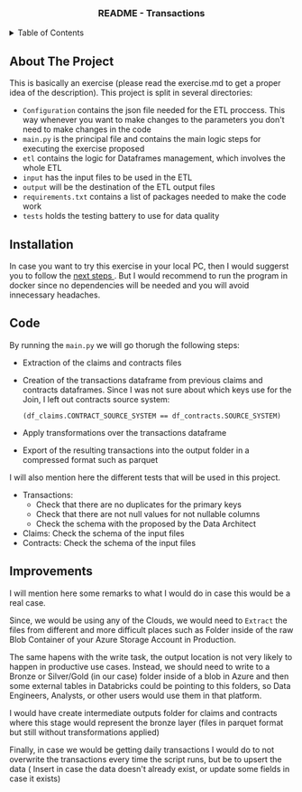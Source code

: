 <br />
<div align="center">
  <h3 align="center">README - Transactions</h3>
</div>



<!-- TABLE OF CONTENTS -->
<details>
  <summary>Table of Contents</summary>
  <ol>
    <li>
      <a href="#about-the-project">About The Project</a></li>
    <li><a href="#code">Code</a></li>
    <li>
      <a href="#getting-started">Getting Started</a>
    </li>
    <li><a href="#improvements">Improvements</a></li>

  </ol>
</details>




## About The Project
This is basically an exercise (please read the exercise.md to get a proper idea of the description).
This project is split in several directories:


- `Configuration` contains the json file needed for the ETL proccess. This way whenever you want to make changes to the parameters you don't need to make changes in the code
- `main.py` is the principal file and contains the main logic steps for executing the exercise proposed
- `etl` contains the logic for Dataframes management, which involves the whole ETL
- `input` has the input files to be used in the ETL
- `output` will be the destination of the ETL output files
- `requirements.txt` contains a list of packages needed to make the code work
- `tests` holds the testing battery to use for data quality

## Installation
In case you want to try this exercise in your local PC, then I would suggerst you to follow the [next steps ](https://medium.com/@dipan.saha/getting-started-with-pyspark-day-1-37e5e6fdc14b). But I would recommend to run the program in docker since no dependencies will be needed and you will avoid innecessary headaches. 


## Code

By running the `main.py` we will go thorugh the following steps:

- Extraction of the claims and contracts files
- Creation of the transactions dataframe from previous claims and contracts dataframes. Since I was not sure about which keys use for the Join, I left out contracts source system:

  `(df_claims.CONTRACT_SOURCE_SYSTEM == df_contracts.SOURCE_SYSTEM)`

- Apply transformations over the transactions dataframe
- Export of the resulting transactions into the output folder in a compressed format such as parquet

I will also mention here the different tests that will be used in this project.

- Transactions: 
  - Check that there are no duplicates for the primary keys
  - Check that there are not null values for not nullable columns
  - Check the schema with the proposed by the Data Architect
- Claims: Check the schema of the input files
- Contracts: Check the schema of the input files


## Improvements

I will mention here some remarks to what I would do in case this would be a real case.

Since, we would be using any of the Clouds, we would need to `Extract` the files from different and more difficult places such as Folder inside of the raw Blob Container of your Azure Storage Account in Production.

The same hapens with the write task, the output location is not very likely to happen in productive use cases. Instead, we should need to write to a Bronze or Silver/Gold (in our case) folder inside of a blob in Azure and then some external tables in Databricks could be pointing to this folders, so Data Engineers, Analysts, or other users would use them in that platform.

I would have create intermediate outputs folder for claims and contracts where this stage would represent the bronze layer (files in parquet format but still without transformations applied)

Finally, in case we would be getting daily transactions I would do to not overwrite the transactions every time the script runs, but be to upsert the data ( Insert in case the data doesn't already exist, or update some fields in case it exists)